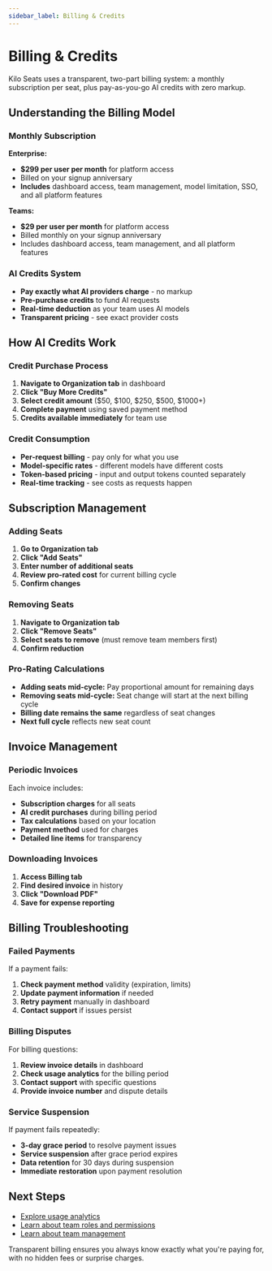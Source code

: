 ```yaml
---
sidebar_label: Billing & Credits
---
```


# Billing & Credits

Kilo Seats uses a transparent, two-part billing system: a monthly subscription per seat, plus pay-as-you-go AI credits with zero markup.

## Understanding the Billing Model

### Monthly Subscription

**Enterprise:**
- **$299 per user per month** for platform access
- Billed on your signup anniversary
- **Includes** dashboard access, team management, model limitation, SSO, and all platform features

**Teams:**
- **$29 per user per month** for platform access
- Billed monthly on your signup anniversary
- Includes dashboard access, team management, and all platform features

### AI Credits System

- **Pay exactly what AI providers charge** - no markup
- **Pre-purchase credits** to fund AI requests
- **Real-time deduction** as your team uses AI models
- **Transparent pricing** - see exact provider costs

## How AI Credits Work

### Credit Purchase Process

1. **Navigate to Organization tab** in dashboard
2. **Click "Buy More Credits"**
3. **Select credit amount** ($50, $100, $250, $500, $1000+)
4. **Complete payment** using saved payment method
5. **Credits available immediately** for team use

### Credit Consumption

- **Per-request billing** - pay only for what you use
- **Model-specific rates** - different models have different costs
- **Token-based pricing** - input and output tokens counted separately
- **Real-time tracking** - see costs as requests happen

## Subscription Management

### Adding Seats

1. **Go to Organization tab**
2. **Click "Add Seats"**
3. **Enter number of additional seats**
4. **Review pro-rated cost** for current billing cycle
5. **Confirm changes**

### Removing Seats

1. **Navigate to Organization tab**
2. **Click "Remove Seats"**
3. **Select seats to remove** (must remove team members first)
4. **Confirm reduction**

### Pro-Rating Calculations

- **Adding seats mid-cycle:** Pay proportional amount for remaining days
- **Removing seats mid-cycle:** Seat change will start at the next billing cycle
- **Billing date remains the same** regardless of seat changes
- **Next full cycle** reflects new seat count

## Invoice Management

### Periodic Invoices

Each invoice includes:

- **Subscription charges** for all seats
- **AI credit purchases** during billing period
- **Tax calculations** based on your location
- **Payment method** used for charges
- **Detailed line items** for transparency

### Downloading Invoices

1. **Access Billing tab**
2. **Find desired invoice** in history
3. **Click "Download PDF"**
4. **Save for expense reporting**

## Billing Troubleshooting

### Failed Payments

If a payment fails:

1. **Check payment method** validity (expiration, limits)
2. **Update payment information** if needed
3. **Retry payment** manually in dashboard
4. **Contact support** if issues persist

### Billing Disputes

For billing questions:

1. **Review invoice details** in dashboard
2. **Check usage analytics** for the billing period
3. **Contact support** with specific questions
4. **Provide invoice number** and dispute details

### Service Suspension

If payment fails repeatedly:

- **3-day grace period** to resolve payment issues
- **Service suspension** after grace period expires
- **Data retention** for 30 days during suspension
- **Immediate restoration** upon payment resolution

## Next Steps

- [Explore usage analytics](/teams/analytics)
- [Learn about team roles and permissions](/teams/roles-permissions)
- [Learn about team management](/teams/team-management)

Transparent billing ensures you always know exactly what you're paying for, with no hidden fees or surprise charges.
